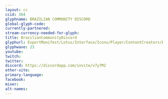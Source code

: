 ```yaml
---
layout: cc
ccid: 364
glyphname: BRAZILIAN COMMUNITY DISCORD
global-glyph-code:
currently-partnered:
stream-currency-needed-for-glyph:
title: BrazilianCommunityDiscord
glyphurl: ExportManifest/Lotus/Interface/Icons/Player/ContentCreators/BrazilianCommunityDiscord.png
glyphwave: 23
youtube:
twitch:
twitter:
discord: https://discordapp.com/invite/v7y7M2
other-site:
primary-language:
facebook:
mixer:
alt-names:
---
```

